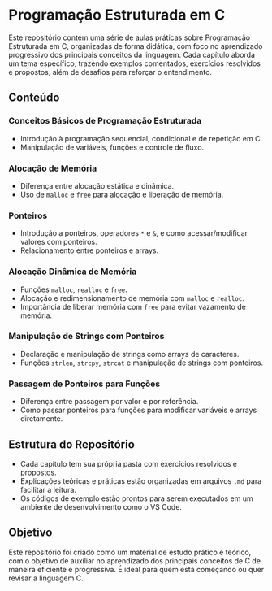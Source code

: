 # Programação Estruturada em C

Este repositório contém uma série de aulas práticas sobre Programação Estruturada em C, organizadas de forma didática, com foco no aprendizado progressivo dos principais conceitos da linguagem. Cada capítulo aborda um tema específico, trazendo exemplos comentados, exercícios resolvidos e propostos, além de desafios para reforçar o entendimento.

## Conteúdo

### Conceitos Básicos de Programação Estruturada
- Introdução à programação sequencial, condicional e de repetição em C.
- Manipulação de variáveis, funções e controle de fluxo.

### Alocação de Memória
- Diferença entre alocação estática e dinâmica.
- Uso de `malloc` e `free` para alocação e liberação de memória.

### Ponteiros
- Introdução a ponteiros, operadores `*` e `&`, e como acessar/modificar valores com ponteiros.
- Relacionamento entre ponteiros e arrays.

### Alocação Dinâmica de Memória
- Funções `malloc`, `realloc` e `free`.
- Alocação e redimensionamento de memória com `malloc` e `realloc`.
- Importância de liberar memória com `free` para evitar vazamento de memória.

### Manipulação de Strings com Ponteiros
- Declaração e manipulação de strings como arrays de caracteres.
- Funções `strlen`, `strcpy`, `strcat` e manipulação de strings com ponteiros.

### Passagem de Ponteiros para Funções
- Diferença entre passagem por valor e por referência.
- Como passar ponteiros para funções para modificar variáveis e arrays diretamente.

## Estrutura do Repositório
- Cada capítulo tem sua própria pasta com exercícios resolvidos e propostos.
- Explicações teóricas e práticas estão organizadas em arquivos `.md` para facilitar a leitura.
- Os códigos de exemplo estão prontos para serem executados em um ambiente de desenvolvimento como o VS Code.

## Objetivo
Este repositório foi criado como um material de estudo prático e teórico, com o objetivo de auxiliar no aprendizado dos principais conceitos de C de maneira eficiente e progressiva. É ideal para quem está começando ou quer revisar a linguagem C.